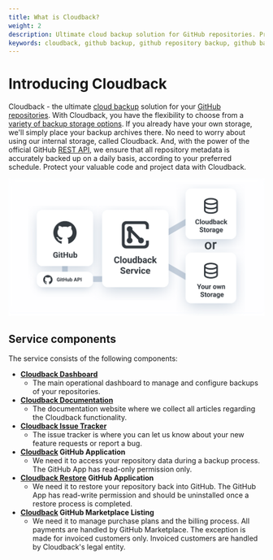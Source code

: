 ```yaml
---
title: What is Cloudback?
weight: 2
description: Ultimate cloud backup solution for GitHub repositories. Protect your code and data with Cloudback.
keywords: cloudback, github backup, github repository backup, github backup as a service, github backup service, github backup solution, github backup tool, github backup tools, github backup software
---
```


# Introducing Cloudback

Cloudback - the ultimate [cloud backup](https://en.wikipedia.org/wiki/Remote_backup_service) solution for your [GitHub repositories](https://docs.github.com/en/github/creating-cloning-and-archiving-repositories/creating-a-repository-on-github/about-repositories). With Cloudback, you have the flexibility to choose from a [variety of backup storage options](/features/customer-storages/). If you already have your own storage, we'll simply place your backup archives there. No need to worry about using our internal storage, called Cloudback. And, with the power of the official GitHub [REST API](https://docs.github.com/en/rest), we ensure that all repository metadata is accurately backed up on a daily basis, according to your preferred schedule. Protect your valuable code and project data with Cloudback.

![infrastructure](/static/infrastructure.svg)

## Service components

The service consists of the following components:

- **[Cloudback Dashboard](https://cloudback.it)**
    - The main operational dashboard to manage and configure backups of your repositories.
- **[Cloudback Documentation](https://docs.cloudback.it)**
    - The documentation website where we collect all articles regarding the Cloudback functionality.
- **[Cloudback Issue Tracker](https://github.com/cloudback/issue-tracker/issues)**
    - The issue tracker is where you can let us know about your new feature requests or report a bug.
- **[Cloudback](https://github.com/apps/cloudback) GitHub Application** 
    - We need it to access your repository data during a backup process. The GitHub App has read-only permission only.
- **[Cloudback Restore](https://github.com/apps/cloudback-restore) GitHub Application**
    - We need it to restore your repository back into GitHub. The GitHub App has read-write permission and should be uninstalled once a restore process is completed.
- **[Cloudback](https://github.com/marketplace/cloudback) GitHub Marketplace Listing**
    - We need it to manage purchase plans and the billing process. All payments are handled by GitHub Marketplace. The exception is made for invoiced customers only. Invoiced customers are handled by Cloudback's legal entity.

